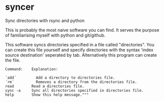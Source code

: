# syncer
Sync directories with rsync and python

This is probably the most naive software you can find. It serves the purpose of familiarising myself with python and git/github.

This software syncs directories specified in a file called "directories".
    You can create this file yourself and specify directories with the syntax 'index source destination' seperated by tab.
    Alternatively this program can create the file.
    
    Command:    Explanation:    
    
    ´add´         Add a directory to directories file.
    ´rm´          Removes a directory from the directories file.
    read        Read a directories file.
    sync -a     Sync all directories specified in directories file.
    help        Show this help message."""